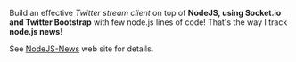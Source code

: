 Build an effective *Twitter stream client* on top of **NodeJS, using Socket.io and Twitter Bootstrap** with few node.js lines of code! That's the way I track **node.js news**!

See [NodeJS-News](http://www.nodejs-news.com/nodejs-tech/twitter-nodejs-bootstrap/) web site for details.
